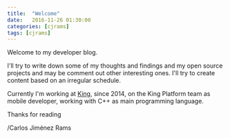 ```yaml
---
title:  "Welcome"
date:   2016-11-26 01:30:00
categories: [cjrams]
tags: [cjrams]
---
```

Welcome to my developer blog.

I'll try to write down some of my thoughts and findings and my open source projects and may be comment out other interesting ones. I'll try to create content based on an irregular schedule.

Currently I'm working at [King][king], since 2014, on the King Platform team as mobile developer, working with C++ as main programming language.

Thanks for reading

/Carlos Jiménez Rams


[king]: https://king.com/

